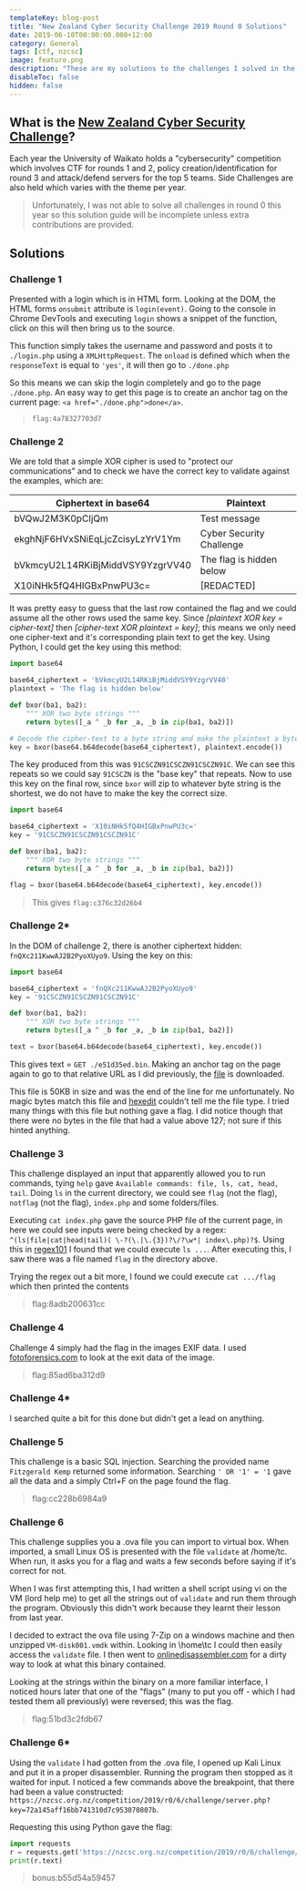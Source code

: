 ```yaml
---
templateKey: blog-post
title: "New Zealand Cyber Security Challenge 2019 Round 0 Solutions"
date: 2019-06-10T00:00:00.000+12:00
category: General
tags: [ctf, nzcsc]
image: feature.png
description: "These are my solutions to the challenges I solved in the New Zealand Cyber Security Challenge 2019 Round 0."
disableToc: false
hidden: false
---
```


## What is the [New Zealand Cyber Security Challenge](https://nzcsc.org.nz/)?

Each year the University of Waikato holds a "cybersecurity" competition which involves CTF for rounds 1 and 2, policy creation/identification for round 3 and attack/defend servers for the top 5 teams. Side Challenges are also held which varies with the theme per year.

> Unfortunately, I was not able to solve all challenges in round 0 this year so this solution guide will be incomplete unless extra contributions are provided.

## Solutions

### Challenge 1

Presented with a login which is in HTML form. Looking at the DOM, the HTML forms `onsubmit` attribute is `login(event)`. Going to the console in Chrome DevTools and executing `login` shows a snippet of the function, click on this will then bring us to the source.

This function simply takes the username and password and posts it to `./login.php` using a `XMLHttpRequest`. The `onload` is defined which when the `responseText` is equal to `'yes'`, it will then go to `./done.php`

So this means we can skip the login completely and go to the page `./done.php`. An easy way to get this page is to create an anchor tag on the current page: `<a href="./done.php">done</a>`.

> `flag:4a78327703d7`

### Challenge 2

We are told that a simple XOR cipher is used to "protect our communications" and to check we have the correct key to validate against the examples, which are:

| Ciphertext in base64             | Plaintext                |
| -------------------------------- | ------------------------ |
| bVQwJ2M3K0pCIjQm                 | Test message             |
| ekghNjF6HVxSNiEqLjcZcisyLzYrV1Ym | Cyber Security Challenge |
| bVkmcyU2L14RKiBjMiddVSY9YzgrVV40 | The flag is hidden below |
| X10iNHk5fQ4HIGBxPnwPU3c=         | [REDACTED]               |

It was pretty easy to guess that the last row contained the flag and we could assume all the other rows used the same key. Since _[plaintext XOR key = cipher-text]_ then _[cipher-text XOR plaintext = key]_; this means we only need one cipher-text and it's corresponding plain text to get the key. Using Python, I could get the key using this method:

```python
import base64

base64_ciphertext = 'bVkmcyU2L14RKiBjMiddVSY9YzgrVV40'
plaintext = 'The flag is hidden below'

def bxor(ba1, ba2):
    """ XOR two byte strings """
    return bytes([_a ^ _b for _a, _b in zip(ba1, ba2)])

# Decode the cipher-text to a byte string and make the plaintext a byte string
key = bxor(base64.b64decode(base64_ciphertext), plaintext.encode())
```

The key produced from this was `91CSCZN91CSCZN91CSCZN91C`. We can see this repeats so we could say `91CSCZN` is the "base key" that repeats. Now to use this key on the final row, since `bxor` will zip to whatever byte string is the shortest, we do not have to make the key the correct size.

```python
import base64

base64_ciphertext = 'X10iNHk5fQ4HIGBxPnwPU3c='
key = '91CSCZN91CSCZN91CSCZN91C'

def bxor(ba1, ba2):
    """ XOR two byte strings """
    return bytes([_a ^ _b for _a, _b in zip(ba1, ba2)])

flag = bxor(base64.b64decode(base64_ciphertext), key.encode())
```

> This gives `flag:c376c32d26b4`

### Challenge 2\*

In the DOM of challenge 2, there is another ciphertext hidden: `fnQXc211KwwAJ2B2PyoXUyo9`. Using the key on this:

```python
import base64

base64_ciphertext = 'fnQXc211KwwAJ2B2PyoXUyo9'
key = '91CSCZN91CSCZN91CSCZN91C'

def bxor(ba1, ba2):
    """ XOR two byte strings """
    return bytes([_a ^ _b for _a, _b in zip(ba1, ba2)])

text = bxor(base64.b64decode(base64_ciphertext), key.encode())
```

This gives text = `GET ./e51d35ed.bin`. Making an anchor tag on the page again to go to that relative URL as I did previously, the [file](https://nzcsc.org.nz/competition/2019/r0/2/challenge/e51d35ed.bin) is downloaded.

This file is 50KB in size and was the end of the line for me unfortunately. No magic bytes match this file and [hexedit](https://hexed.it/) couldn't tell me the file type. I tried many things with this file but nothing gave a flag. I did notice though that there were no bytes in the file that had a value above 127; not sure if this hinted anything.

### Challenge 3

This challenge displayed an input that apparently allowed you to run commands, tying `help` gave `Available commands: file, ls, cat, head, tail`. Doing `ls` in the current directory, we could see `flag` (not the flag), `notflag` (not the flag), `index.php` and some folders/files.

Executing `cat index.php` gave the source PHP file of the current page, in here we could see inputs were being checked by a regex: `^(ls|file|cat|head|tail)( \-?(\.|\.{3})?\/?\w*| index\.php)?$`. Using this in [regex101](https://regex101.com/) I found that we could execute `ls ...`. After executing this, I saw there was a file named `flag` in the directory above.

Trying the regex out a bit more, I found we could execute `cat .../flag` which then printed the contents

> flag:8adb200631cc

### Challenge 4

Challenge 4 simply had the flag in the images EXIF data. I used [fotoforensics.com](https://fotoforensics.com/) to look at the exit data of the image.

> flag:85ad6ba312d9

### Challenge 4\*

I searched quite a bit for this done but didn't get a lead on anything.

### Challenge 5

This challenge is a basic SQL injection. Searching the provided name `Fitzgerald Kemp` returned some information. Searching `' OR '1' = '1` gave all the data and a simply Ctrl+F on the page found the flag.

> flag:cc228b6984a9

### Challenge 6

This challenge supplies you a .ova file you can import to virtual box. When imported, a small Linux OS is presented with the file `validate` at /home/tc. When run, it asks you for a flag and waits a few seconds before saying if it's correct for not.

When I was first attempting this, I had written a shell script using vi on the VM (lord help me) to get all the strings out of `validate` and run them through the program. Obviously this didn't work because they learnt their lesson from last year.

I decided to extract the ova file using 7-Zip on a windows machine and then unzipped `VM-disk001.vmdk` within. Looking in \home\tc I could then easily access the `validate` file. I then went to [onlinedisassembler.com](https://onlinedisassembler.com/static/home/index.html) for a dirty way to look at what this binary contained.

Looking at the strings within the binary on a more familiar interface, I noticed hours later that one of the "flags" (many to put you off - which I had tested them all previously) were reversed; this was the flag.

> flag:51bd3c2fdb67

### Challenge 6\*

Using the `validate` I had gotten from the .ova file, I opened up Kali Linux and put it in a proper disassembler. Running the program then stopped as it waited for input. I noticed a few commands above the breakpoint, that there had been a value constructed: `https://nzcsc.org.nz/competition/2019/r0/6/challenge/server.php?key=72a145aff16bb741310d7c953070807b`.

Requesting this using Python gave the flag:

```python
import requests
r = requests.get('https://nzcsc.org.nz/competition/2019/r0/6/challenge/server.php?key=72a145aff16bb741310d7c953070807b')
print(r.text)
```

> bonus:b55d54a59457
